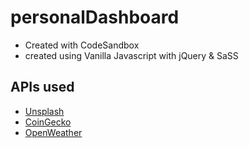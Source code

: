 # personalDashboard
- Created with CodeSandbox
- created using Vanilla Javascript with jQuery & SaSS

## APIs used
- <a href='https://unsplash.com/documentation'> Unsplash </a> 
- <a href='https://www.coingecko.com/en/api/documentation'> CoinGecko </a>
- <a href='https://openweathermap.org/api'> OpenWeather </a>



